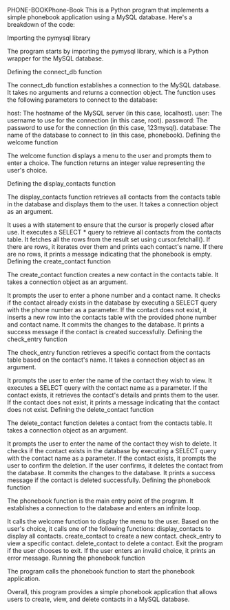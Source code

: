 PHONE-BOOKPhone-Book
This is a Python program that implements a simple phonebook application using a MySQL database. Here's a breakdown of the code:

Importing the pymysql library

The program starts by importing the pymysql library, which is a Python wrapper for the MySQL database.

Defining the connect_db function

The connect_db function establishes a connection to the MySQL database. It takes no arguments and returns a connection object. The function uses the following parameters to connect to the database:

host: The hostname of the MySQL server (in this case, localhost). user: The username to use for the connection (in this case, root). password: The password to use for the connection (in this case, 123mysql). database: The name of the database to connect to (in this case, phonebook). Defining the welcome function

The welcome function displays a menu to the user and prompts them to enter a choice. The function returns an integer value representing the user's choice.

Defining the display_contacts function

The display_contacts function retrieves all contacts from the contacts table in the database and displays them to the user. It takes a connection object as an argument.

It uses a with statement to ensure that the cursor is properly closed after use. It executes a SELECT * query to retrieve all contacts from the contacts table. It fetches all the rows from the result set using cursor.fetchall(). If there are rows, it iterates over them and prints each contact's name. If there are no rows, it prints a message indicating that the phonebook is empty. Defining the create_contact function

The create_contact function creates a new contact in the contacts table. It takes a connection object as an argument.

It prompts the user to enter a phone number and a contact name. It checks if the contact already exists in the database by executing a SELECT query with the phone number as a parameter. If the contact does not exist, it inserts a new row into the contacts table with the provided phone number and contact name. It commits the changes to the database. It prints a success message if the contact is created successfully. Defining the check_entry function

The check_entry function retrieves a specific contact from the contacts table based on the contact's name. It takes a connection object as an argument.

It prompts the user to enter the name of the contact they wish to view. It executes a SELECT query with the contact name as a parameter. If the contact exists, it retrieves the contact's details and prints them to the user. If the contact does not exist, it prints a message indicating that the contact does not exist. Defining the delete_contact function

The delete_contact function deletes a contact from the contacts table. It takes a connection object as an argument.

It prompts the user to enter the name of the contact they wish to delete. It checks if the contact exists in the database by executing a SELECT query with the contact name as a parameter. If the contact exists, it prompts the user to confirm the deletion. If the user confirms, it deletes the contact from the database. It commits the changes to the database. It prints a success message if the contact is deleted successfully. Defining the phonebook function

The phonebook function is the main entry point of the program. It establishes a connection to the database and enters an infinite loop.

It calls the welcome function to display the menu to the user. Based on the user's choice, it calls one of the following functions: display_contacts to display all contacts. create_contact to create a new contact. check_entry to view a specific contact. delete_contact to delete a contact. Exit the program if the user chooses to exit. If the user enters an invalid choice, it prints an error message. Running the phonebook function

The program calls the phonebook function to start the phonebook application.

Overall, this program provides a simple phonebook application that allows users to create, view, and delete contacts in a MySQL database.


